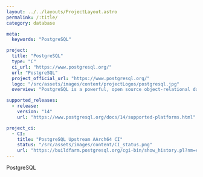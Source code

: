 ```yaml
---
layout: ../../layouts/ProjectLayout.astro
permalink: /:title/
category: database

meta:
  keywords: "PostgreSQL"

project:
  title: "PostgreSQL"
  type: "C"
  ci_url: "https://www.postgresql.org/"
  url: "PostgreSQL"
  project_official_url: "https://www.postgresql.org/"
  logo: "/src/assets/images/content/projectLogos/postgresql.jpg"
  overview: "PostgreSQL is a powerful, open source object-relational database system with over 30 years of active development that has earned it a strong reputation for reliability, feature robustness, and performance."

supported_releases:
  - release:
    version: "14"
    url: "https://www.postgresql.org/docs/14/supported-platforms.html"

project_ci:
  - CI:
    title: "PostgreSQL Upstream AArch64 CI"
    status: "/src/assets/images/content/CI_status.png"
    url: "https://buildfarm.postgresql.org/cgi-bin/show_history.pl?nm=eelpout&br=HEAD"
---
```


<p>PostgreSQL</p>
